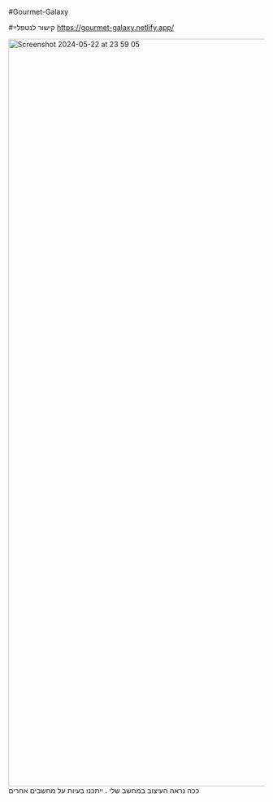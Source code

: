 #Gourmet-Galaxy
 
#קישור לנטפליי
https://gourmet-galaxy.netlify.app/

<img width="1470" alt="Screenshot 2024-05-22 at 23 59 05" src="https://github.com/YehudaCollins/Gourmet-Galaxy/assets/126301281/e226ae80-f242-4b2a-9d22-b066a9b7294b">
ככה נראה העיצוב במחשב שלי .
 ייתכנו בעיות על מחשבים אחרים
